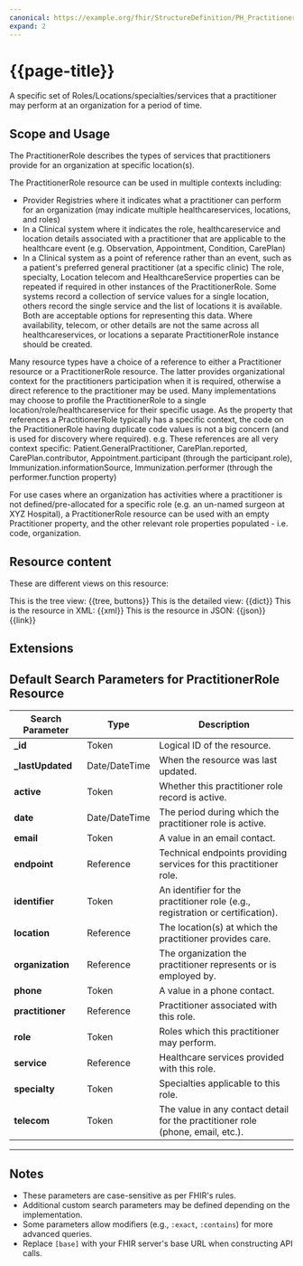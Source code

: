 ```yaml
---
canonical: https://example.org/fhir/StructureDefinition/PH_PractitionerRole
expand: 2
---
```


# {{page-title}}

A specific set of Roles/Locations/specialties/services that a practitioner may perform at an organization for a period of time.

## Scope and Usage

The PractitionerRole describes the types of services that practitioners provide for an organization at specific location(s).

The PractitionerRole resource can be used in multiple contexts including:

- Provider Registries where it indicates what a practitioner can perform for an organization (may indicate multiple healthcareservices, locations, and roles)
- In a Clinical system where it indicates the role, healthcareservice and location details associated with a practitioner that are applicable to the healthcare event (e.g. Observation, Appointment, Condition, CarePlan)
- In a Clinical system as a point of reference rather than an event, such as a patient's preferred general practitioner (at a specific clinic)
The role, specialty, Location telecom and HealthcareService properties can be repeated if required in other instances of the PractitionerRole. Some systems record a collection of service values for a single location, others record the single service and the list of locations it is available. Both are acceptable options for representing this data.
Where availability, telecom, or other details are not the same across all healthcareservices, or locations a separate PractitionerRole instance should be created.

Many resource types have a choice of a reference to either a Practitioner resource or a PractitionerRole resource. The latter provides organizational context for the practitioners participation when it is required, otherwise a direct reference to the practitioner may be used.
Many implementations may choose to profile the PractitionerRole to a single location/role/healthcareservice for their specific usage.
As the property that references a PractitionerRole typically has a specific context, the code on the PractitionerRole having duplicate code values is not a big concern (and is used for discovery where required).
e.g. These references are all very context specific: Patient.GeneralPractitioner, CarePlan.reported, CarePlan.contributor, Appointment.participant (through the participant.role), Immunization.informationSource, Immunization.performer (through the performer.function property)

For use cases where an organization has activities where a practitioner is not defined/pre-allocated for a specific role (e.g. an un-named surgeon at XYZ Hospital), a PractitionerRole resource can be used with an empty Practitioner property, and the other relevant role properties populated - i.e. code, organization.

## Resource content

These are different views on this resource:

<tabs>
<tab title="Overview">
	This is the tree view:
	{{tree, buttons}}
</tab>
<tab title="Detailed view">
	This is the detailed view:
	{{dict}}
</tab>
<tab title="XML">
	This is the resource in XML:
	{{xml}}
</tab>
<tab title="JSON">	
	This is the resource in JSON:
	{{json}}
</tab>
<tab title="Link">
	{{link}}
</tab>
</tabs>

## Extensions

## Default Search Parameters for PractitionerRole Resource

| **Search Parameter**        | **Type**       | **Description**                                                                 |
|-----------------------------|----------------|---------------------------------------------------------------------------------|
| **_id**                     | Token          | Logical ID of the resource.                                                    |
| **_lastUpdated**             | Date/DateTime  | When the resource was last updated.                                            |
| **active**                  | Token          | Whether this practitioner role record is active.                               |
| **date**                    | Date/DateTime  | The period during which the practitioner role is active.                       |
| **email**                   | Token          | A value in an email contact.                                                   |
| **endpoint**                | Reference      | Technical endpoints providing services for this practitioner role.             |
| **identifier**              | Token          | An identifier for the practitioner role (e.g., registration or certification). |
| **location**                | Reference      | The location(s) at which the practitioner provides care.                       |
| **organization**            | Reference      | The organization the practitioner represents or is employed by.                |
| **phone**                   | Token          | A value in a phone contact.                                                    |
| **practitioner**            | Reference      | Practitioner associated with this role.                                        |
| **role**                    | Token          | Roles which this practitioner may perform.                                     |
| **service**                 | Reference      | Healthcare services provided with this role.                                   |
| **specialty**               | Token          | Specialties applicable to this role.                                           |
| **telecom**                 | Token          | The value in any contact detail for the practitioner role (phone, email, etc.).|

---

## Notes
- These parameters are case-sensitive as per FHIR's rules.
- Additional custom search parameters may be defined depending on the implementation.
- Some parameters allow modifiers (e.g., `:exact`, `:contains`) for more advanced queries.
- Replace `[base]` with your FHIR server's base URL when constructing API calls.
